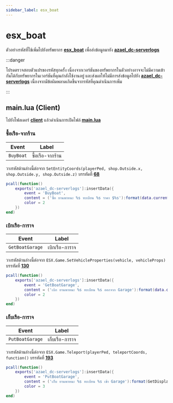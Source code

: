 ```yaml
---
sidebar_label: esx_boat
---
```


# esx_boat

ตัวอย่างรหัสที่ใช้เพิ่มไปยังทรัพยากร **[esx_boat](https://github.com/esx-framework/esx_boat)** เพื่อส่งข้อมูลมายัง **[azael_dc-serverlogs](../../)**

:::danger

โปรดตรวจสอบตัวแปรของรหัสทุกครั้ง เนื่องจากเวอร์ชันของทรัพยากรในตัวอย่างอาจจะไม่มีความเข้ากันได้กับทรัพยากรในเวอร์ชันที่คุณกำลังใช้งานอยู่ และส่งผลให้ไม่มีการส่งข้อมูลไปยัง **[azael_dc-serverlogs](../../)** เนื่องจากมีข้อผิดพลาดเกิดขึ้นจากรหัสที่คุณดำเนินการเพิ่ม

:::

## main.lua (Client)

ไปยังโฟลเดอร์ **[client](https://github.com/esx-framework/esx_boat/tree/main/client)** แล้วดำเนินการเปิดไฟล์ **[main.lua](https://github.com/esx-framework/esx_boat/blob/main/client/main.lua)**

### ซื้อเรือ-จากร้าน

| Event                                  | Label
|----------------------------------------|----------------------------------------
| `BuyBoat`                              | ซื้อเรือ-จากร้าน

วางรหัสด้านล่างนี้ต่อจาก `SetEntityCoords(playerPed, shop.Outside.x, shop.Outside.y, shop.Outside.z)` บรรทัดที่ **[68](https://github.com/esx-framework/esx_boat/blob/main/client/main.lua#L68)**

```lua
pcall(function()
    exports['azael_dc-serverlogs']:insertData({
        event = 'BuyBoat',
        content = ('ซื้อ ยานพาหนะ %s ทะเบียน %s ราคา $%s'):format(data.current.name, plate, ESX.Math.GroupDigits(data.current.price)),
        color = 2
    })
end)
```

### เบิกเรือ-การาจ

| Event                                  | Label
|----------------------------------------|----------------------------------------
| `GetBoatGarage`                        | เบิกเรือ-การาจ

วางรหัสด้านล่างนี้ต่อจาก `ESX.Game.SetVehicleProperties(vehicle, vehicleProps)` บรรทัดที่ **[130](https://github.com/esx-framework/esx_boat/blob/main/client/main.lua#L130)**

```lua
pcall(function()
    exports['azael_dc-serverlogs']:insertData({
        event = 'GetBoatGarage',
        content = ('เบิก ยานพาหนะ %s ทะเบียน %s ออกจาก Garage'):format(data.current.label, vehicleProps.plate),
        color = 2
    })
end)
```

### เก็บเรือ-การาจ

| Event                                  | Label
|----------------------------------------|----------------------------------------
| `PutBoatGarage`                        | เก็บเรือ-การาจ

วางรหัสด้านล่างนี้ต่อจาก `ESX.Game.Teleport(playerPed, teleportCoords, function()` บรรทัดที่ **[193](https://github.com/esx-framework/esx_boat/blob/main/client/main.lua#L193)**

```lua
pcall(function()
    exports['azael_dc-serverlogs']:insertData({
        event = 'PutBoatGarage',
        content = ('เก็บ ยานพาหนะ %s ทะเบียน %s เข้า Garage'):format(GetDisplayNameFromVehicleModel(vehicleProps.model), vehicleProps.plate),
        color = 3
    })
end)
```

